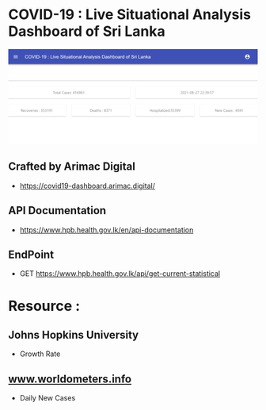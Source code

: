 # COVID-19 : Live Situational Analysis Dashboard of Sri Lanka


<img src="https://github.com/lahiruroot/covid-19-react-js/blob/master/SS.png" />


## Crafted by Arimac Digital
 - https://covid19-dashboard.arimac.digital/
## API Documentation
 - https://www.hpb.health.gov.lk/en/api-documentation

## EndPoint
 - GET https://www.hpb.health.gov.lk/api/get-current-statistical

# Resource :

## Johns Hopkins University 
 - Growth Rate

## www.worldometers.info
 - Daily New Cases


